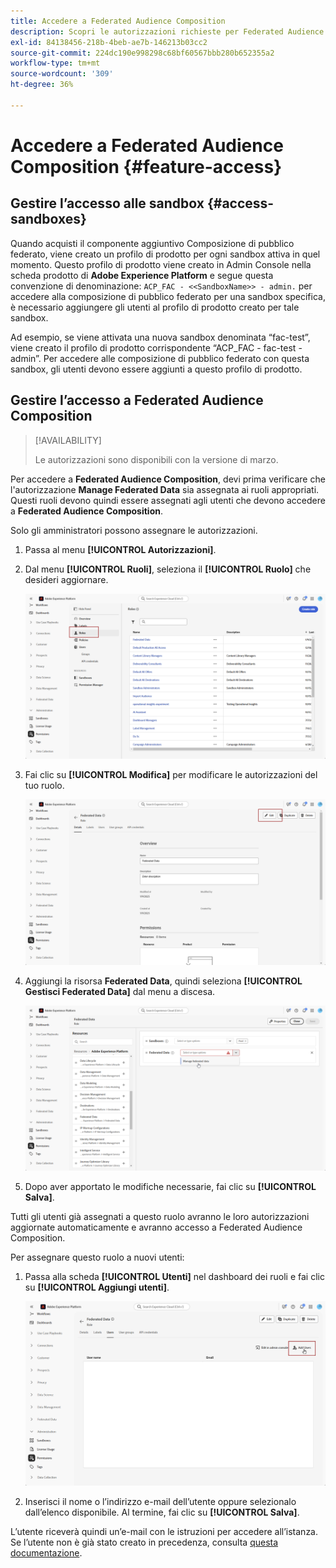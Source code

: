 ```yaml
---
title: Accedere a Federated Audience Composition
description: Scopri le autorizzazioni richieste per Federated Audience Composition
exl-id: 84138456-218b-4beb-ae7b-146213b03cc2
source-git-commit: 224dc190e998298c68bf60567bbb280b652355a2
workflow-type: tm+mt
source-wordcount: '309'
ht-degree: 36%

---
```


# Accedere a Federated Audience Composition {#feature-access}

## Gestire l’accesso alle sandbox {#access-sandboxes}

Quando acquisti il componente aggiuntivo Composizione di pubblico federato, viene creato un profilo di prodotto per ogni sandbox attiva in quel momento. Questo profilo di prodotto viene creato in Admin Console nella scheda prodotto di **Adobe Experience Platform** e segue questa convenzione di denominazione: `ACP_FAC - <<SandboxName>> - admin.` per accedere alla composizione di pubblico federato per una sandbox specifica, è necessario aggiungere gli utenti al profilo di prodotto creato per tale sandbox.

Ad esempio, se viene attivata una nuova sandbox denominata “fac-test”, viene creato il profilo di prodotto corrispondente “ACP_FAC - fac-test - admin”. Per accedere alle composizione di pubblico federato con questa sandbox, gli utenti devono essere aggiunti a questo profilo di prodotto.

## Gestire l’accesso a Federated Audience Composition

>[!AVAILABILITY]
>
>Le autorizzazioni sono disponibili con la versione di marzo.

Per accedere a **Federated Audience Composition**, devi prima verificare che l&#39;autorizzazione **Manage Federated Data** sia assegnata ai ruoli appropriati. Questi ruoli devono quindi essere assegnati agli utenti che devono accedere a **Federated Audience Composition**.

Solo gli amministratori possono assegnare le autorizzazioni.

1. Passa al menu **[!UICONTROL Autorizzazioni]**.

1. Dal menu **[!UICONTROL Ruoli]**, seleziona il **[!UICONTROL Ruolo]** che desideri aggiornare.

   ![](assets/access_fda_1.png)

1. Fai clic su **[!UICONTROL Modifica]** per modificare le autorizzazioni del tuo ruolo.

   ![](assets/access_fda_2.png)

1. Aggiungi la risorsa **Federated Data**, quindi seleziona **[!UICONTROL Gestisci Federated Data]** dal menu a discesa.

   ![](assets/access_fda_3.png)

1. Dopo aver apportato le modifiche necessarie, fai clic su **[!UICONTROL Salva]**.

Tutti gli utenti già assegnati a questo ruolo avranno le loro autorizzazioni aggiornate automaticamente e avranno accesso a Federated Audience Composition.

Per assegnare questo ruolo a nuovi utenti:

1. Passa alla scheda **[!UICONTROL Utenti]** nel dashboard dei ruoli e fai clic su **[!UICONTROL Aggiungi utenti]**.

   ![](assets/access_fda_4.png)

1. Inserisci il nome o l’indirizzo e-mail dell’utente oppure selezionalo dall’elenco disponibile. Al termine, fai clic su **[!UICONTROL Salva]**.

L’utente riceverà quindi un’e-mail con le istruzioni per accedere all’istanza. Se l’utente non è già stato creato in precedenza, consulta [questa documentazione](https://experienceleague.adobe.com/it/docs/experience-platform/access-control/abac/permissions-ui/users).
